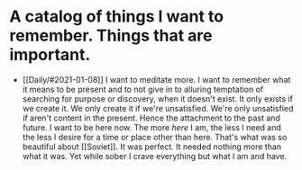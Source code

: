# A catalog of things I want to remember. Things that are important.
- [[Daily/#2021-01-08]] I want to meditate more. I want to remember what it means to be present and to not give in to alluring temptation of searching for purpose or discovery, when it doesn't exist. It only exists if we create it. We only create it if we're unsatisfied. We're only unsatisfied if aren't content in the present. Hence the attachment to the past and future. I want to be here now. The more *here* I am, the less I need and the less I desire for a time or place other than here. That's what was so beautiful about [[Soviet]]. It was perfect. It needed nothing more than what it was. Yet while sober I crave everything but what I am and have.